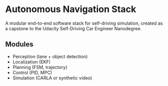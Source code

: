 # Autonomous Navigation Stack

A modular end-to-end software stack for self-driving simulation, created as a capstone to the Udacity Self-Driving Car Engineer Nanodegree.

## Modules
- Perception (lane + object detection)
- Localization (EKF)
- Planning (FSM, trajectory)
- Control (PID, MPC)
- Simulation (CARLA or synthetic video)

